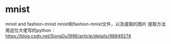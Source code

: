 # mnist
 mnist and fashion-mnist
mnist和fashion-mnist文件，以及提取的图片
提取方法用这位大佬写的python：
https://blog.csdn.net/SongGu1996/article/details/98849274